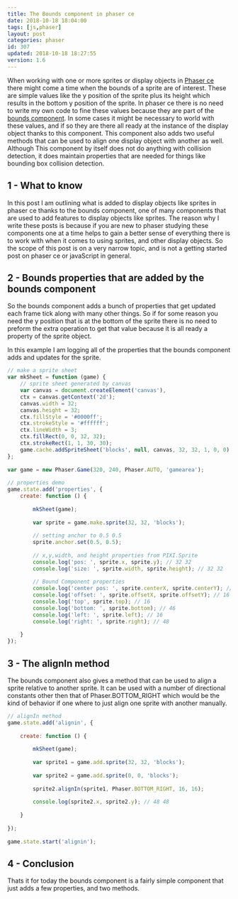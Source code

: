 ```yaml
---
title: The Bounds component in phaser ce
date: 2018-10-18 18:04:00
tags: [js,phaser]
layout: post
categories: phaser
id: 307
updated: 2018-10-18 18:27:55
version: 1.6
---
```


When working with one or more sprites or display objects in [Phaser ce](https://photonstorm.github.io/phaser-ce/) there might come a time when the bounds of a sprite are of interest. These are simple values like the y position of the sprite plus its height which results in the bottom y position of the sprite. In phaser ce there is no need to write my own code to fine these values because they are part of the [bounds component](https://photonstorm.github.io/phaser-ce/Phaser.Component.Bounds.html). In some cases it might be necessary to world with these values, and if so they are there all ready at the instance of the display object thanks to this component. This component also adds two useful methods that can be used to align one display object with another as well. Although This component by itself does not do anything with collision detection, it does maintain properties that are needed for things like bounding box collision detection.

<!-- more -->

## 1 - What to know

In this post I am outlining what is added to display objects like sprites in phaser ce thanks to the bounds component, one of many components that are used to add features to display objects like sprites. The reason why I write these posts is because if you are new to phaser studying these components one at a time helps to gain a better sense of everything there is to work with when it comes to using sprites, and other display objects. So the scope of this post is on a very narrow topic, and is not a getting started post on phaser ce or javaScript in general.

## 2 - Bounds properties that are added by the bounds component

So the bounds component adds a bunch of properties that get updated each frame tick  along with many other things. So if for some reason you need the y position that is at the bottom of the sprite there is no need to preform the extra operation to get that value because it is all ready a property of the sprite object.

In this example I am logging all of the properties that the bounds component adds and updates for the sprite.

```js
// make a sprite sheet
var mkSheet = function (game) {
    // sprite sheet generated by canvas
    var canvas = document.createElement('canvas'),
    ctx = canvas.getContext('2d');
    canvas.width = 32;
    canvas.height = 32;
    ctx.fillStyle = '#0000ff';
    ctx.strokeStyle = '#ffffff';
    ctx.lineWidth = 3;
    ctx.fillRect(0, 0, 32, 32);
    ctx.strokeRect(1, 1, 30, 30);
    game.cache.addSpriteSheet('blocks', null, canvas, 32, 32, 1, 0, 0);
};
 
var game = new Phaser.Game(320, 240, Phaser.AUTO, 'gamearea');
 
// properties demo
game.state.add('properties', {
    create: function () {
 
        mkSheet(game);
 
        var sprite = game.make.sprite(32, 32, 'blocks');
 
        // setting anchor to 0.5 0.5
        sprite.anchor.set(0.5, 0.5);
 
        // x,y,width, and height properties from PIXI.Sprite
        console.log('pos: ', sprite.x, sprite.y); // 32 32
        console.log('size: ', sprite.width, sprite.height); // 32 32
 
        // Bound Component properties
        console.log('center pos: ', sprite.centerX, sprite.centerY); // 32 32
        console.log('offset: ', sprite.offsetX, sprite.offsetY); // 16 16
        console.log('top', sprite.top); // 16
        console.log('bottom: ', sprite.bottom); // 46
        console.log('left: ', sprite.left); // 16
        console.log('right: ', sprite.right); // 48
 
    }
});
```

## 3 - The alignIn method

The bounds component also gives a method that can be used to align a sprite relative to another sprite. It can be used with a number of directional constants other then that of Phaser.BOTTOM_RIGHT which would be the kind of behavior if one where to just align one sprite with another manually.

```js
// alignIn method
game.state.add('alignin', {
 
    create: function () {
 
        mkSheet(game);
 
        var sprite1 = game.add.sprite(32, 32, 'blocks');
 
        var sprite2 = game.add.sprite(0, 0, 'blocks');
 
        sprite2.alignIn(sprite1, Phaser.BOTTOM_RIGHT, 16, 16);
 
        console.log(sprite2.x, sprite2.y); // 48 48
 
    }
 
});
 
game.state.start('alignin');
```

## 4 - Conclusion

Thats it for today the bounds component is a fairly simple component that just adds a few properties, and two methods.